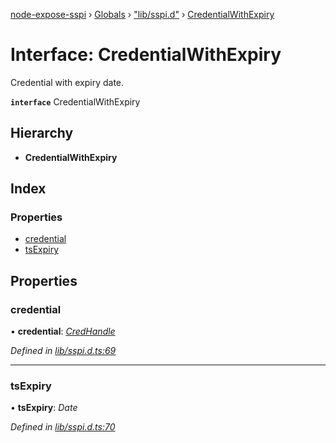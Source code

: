 [node-expose-sspi](../README.md) › [Globals](../globals.md) › ["lib/sspi.d"](../modules/_lib_sspi_d_.md) › [CredentialWithExpiry](_lib_sspi_d_.credentialwithexpiry.md)

# Interface: CredentialWithExpiry

Credential with expiry date.

**`interface`** CredentialWithExpiry

## Hierarchy

* **CredentialWithExpiry**

## Index

### Properties

* [credential](_lib_sspi_d_.credentialwithexpiry.md#credential)
* [tsExpiry](_lib_sspi_d_.credentialwithexpiry.md#tsexpiry)

## Properties

###  credential

• **credential**: *[CredHandle](_lib_sspi_d_.credhandle.md)*

*Defined in [lib/sspi.d.ts:69](https://github.com/jlguenego/node-expose-sspi/blob/3281b4b/lib/sspi.d.ts#L69)*

___

###  tsExpiry

• **tsExpiry**: *Date*

*Defined in [lib/sspi.d.ts:70](https://github.com/jlguenego/node-expose-sspi/blob/3281b4b/lib/sspi.d.ts#L70)*
